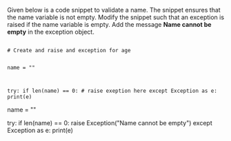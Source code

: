 Given below is a code snippet to validate a name. The snippet ensures that the name variable is not empty. Modify the snippet such that an exception is raised if the name variable is empty.  Add the message **Name cannot be empty** in the exception object.


<Editor lang="python" type="exercise">
<code>
# Create and raise and exception for age

name = ""

try:
  if len(name) == 0:
    # raise exeption here
except Exception as e:
  print(e)
</code>

<solution>
name = ""

try:
  if len(name) == 0:
    raise Exception("Name cannot be empty")
except Exception as e:
  print(e)
</solution>
</Editor>